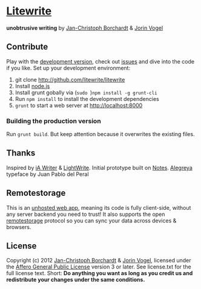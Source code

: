 # [Litewrite](http://litewrite.net)
**unobtrusive writing** by [Jan-Christoph Borchardt](http://jancborchardt.net) & [Jorin Vogel](http://jorin-vogel.com)

## Contribute

Play with the [development version](http://litewrite.github.com/litewrite), check out [issues](http://github.com/litewrite/litewrite/issues) and dive into the code if you like. Set up your development environment:

1. git clone http://github.com/litewrite/litewrite
2. Install [node.js](http://nodejs.org/#download)
3. Install grunt gobally via (`sudo `)`npm install -g grunt-cli`
4. Run `npm install` to install the development dependencies
5. `grunt` to start a web server at [http://localhost:8000](http://localhost:8000)

### Building the production version

Run `grunt build`. But keep attention because it overwrites the existing files.


## Thanks

Inspired by [iA Writer](http://iawriter.com) & [LightWrite](http://gun.io/w). Initial prototype built on [Notes](http://nv.github.com/notes). [Alegreya](http://www.huertatipografica.com.ar/tipografias/alegreya/ejemplos.html) typeface by Juan Pablo del Peral


## Remotestorage

This is an [unhosted web app](http://unhosted.org), meaning its code is fully client-side, without any server backend you need to trust! It also supports the open [remotestorage](http://remotestorage.io) protocol so you can sync your data across devices & browsers.


## License

Copyright (c) 2012 [Jan-Christoph Borchardt](http://jancborchardt.net) & [Jorin Vogel](http://jorin-vogel.com), licensed under the [Affero General Public License](https://www.gnu.org/licenses/agpl-3.0.html) version 3 or later. See license.txt for the full license text. Short: **Do anything you want as long as you credit us and redistribute your changes under the same conditions.**
